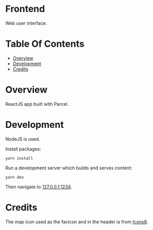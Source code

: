 # Frontend
Web user interface.

# Table Of Contents
- [Overview](#overview)
- [Development](#development)
- [Credits](#credits)

# Overview
ReactJS app built with Parcel.

# Development
NodeJS is used.

Install packages:

```
yarn install
```

Run a development server which builds and serves content:

```
yarn dev
```

Then navigate to [127.0.0.1:1234](http://127.0.0.1:1234).

# Credits
The map icon used as the favicon and in the header is from [Icons8](https://icons8.com).
